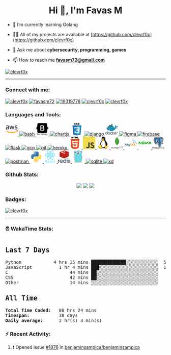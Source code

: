 <h1 align="center">Hi 👋, I'm Favas M</h1>

- 🌱 I’m currently learning Golang

- 👨‍💻 All of my projects are available at [https://github.com/clevrf0x](https://github.com/clevrf0x)

- 💬 Ask me about **cybersecurity, programming, games**

- 📫 How to reach me **favasm72@gmail.com**

<!-- <p align="left"> <img src="https://komarev.com/ghpvc/?username=clevrf0x&label=Profile%20views&color=0e75b6&style=flat" alt="clevrf0x" /> </p> -->
<p align="left"> <a href="https://twitter.com/clevrf0x" target="blank"><img src="https://img.shields.io/twitter/follow/clevrf0x?logo=twitter&style=for-the-badge" alt="clevrf0x" /></a> </p>

<hr>

<h3 align="left">Connect with me:</h3>
<p align="left">
<a href="https://twitter.com/clevrf0x" target="blank"><img align="center" src="https://raw.githubusercontent.com/rahuldkjain/github-profile-readme-generator/master/src/images/icons/Social/twitter.svg" alt="clevrf0x" height="30" width="40" /></a>
<a href="https://linkedin.com/in/favasm72" target="blank"><img align="center" src="https://raw.githubusercontent.com/rahuldkjain/github-profile-readme-generator/master/src/images/icons/Social/linked-in-alt.svg" alt="favasm72" height="30" width="40" /></a>
<a href="https://stackoverflow.com/users/19319778" target="blank"><img align="center" src="https://raw.githubusercontent.com/rahuldkjain/github-profile-readme-generator/master/src/images/icons/Social/stack-overflow.svg" alt="19319778" height="30" width="40" /></a>
<a href="https://instagram.com/clevrf0x" target="blank"><img align="center" src="https://raw.githubusercontent.com/rahuldkjain/github-profile-readme-generator/master/src/images/icons/Social/instagram.svg" alt="clevrf0x" height="30" width="40" /></a>
<a href="https://www.hackerrank.com/clevrf0x" target="blank"><img align="center" src="https://raw.githubusercontent.com/rahuldkjain/github-profile-readme-generator/master/src/images/icons/Social/hackerrank.svg" alt="clevrf0x" height="30" width="40" /></a>
</p>

<h3 align="left">Languages and Tools:</h3>
<p align="left"> <a href="https://aws.amazon.com" target="_blank" rel="noreferrer"> <img src="https://raw.githubusercontent.com/devicons/devicon/master/icons/amazonwebservices/amazonwebservices-original-wordmark.svg" alt="aws" width="40" height="40"/> </a> <a href="https://www.gnu.org/software/bash/" target="_blank" rel="noreferrer"> <img src="https://www.vectorlogo.zone/logos/gnu_bash/gnu_bash-icon.svg" alt="bash" width="40" height="40"/> </a> <a href="https://getbootstrap.com" target="_blank" rel="noreferrer"> <img src="https://raw.githubusercontent.com/devicons/devicon/master/icons/bootstrap/bootstrap-plain-wordmark.svg" alt="bootstrap" width="40" height="40"/> </a> <a href="https://www.chartjs.org" target="_blank" rel="noreferrer"> <img src="https://www.chartjs.org/media/logo-title.svg" alt="chartjs" width="40" height="40"/> </a> <a href="https://www.w3schools.com/css/" target="_blank" rel="noreferrer"> <img src="https://raw.githubusercontent.com/devicons/devicon/master/icons/css3/css3-original-wordmark.svg" alt="css3" width="40" height="40"/> </a> <a href="https://www.djangoproject.com/" target="_blank" rel="noreferrer"> <img src="https://cdn.worldvectorlogo.com/logos/django.svg" alt="django" width="40" height="40"/> </a> <a href="https://www.docker.com/" target="_blank" rel="noreferrer"> <img src="https://raw.githubusercontent.com/devicons/devicon/master/icons/docker/docker-original-wordmark.svg" alt="docker" width="40" height="40"/> </a> <a href="https://www.figma.com/" target="_blank" rel="noreferrer"> <img src="https://www.vectorlogo.zone/logos/figma/figma-icon.svg" alt="figma" width="40" height="40"/> </a> <a href="https://firebase.google.com/" target="_blank" rel="noreferrer"> <img src="https://www.vectorlogo.zone/logos/firebase/firebase-icon.svg" alt="firebase" width="40" height="40"/> </a> <a href="https://flask.palletsprojects.com/" target="_blank" rel="noreferrer"> <img src="https://www.vectorlogo.zone/logos/pocoo_flask/pocoo_flask-icon.svg" alt="flask" width="40" height="40"/> </a> <a href="https://cloud.google.com" target="_blank" rel="noreferrer"> <img src="https://www.vectorlogo.zone/logos/google_cloud/google_cloud-icon.svg" alt="gcp" width="40" height="40"/> </a> <a href="https://git-scm.com/" target="_blank" rel="noreferrer"> <img src="https://www.vectorlogo.zone/logos/git-scm/git-scm-icon.svg" alt="git" width="40" height="40"/> </a> <a href="https://heroku.com" target="_blank" rel="noreferrer"> <img src="https://www.vectorlogo.zone/logos/heroku/heroku-icon.svg" alt="heroku" width="40" height="40"/> </a> <a href="https://www.w3.org/html/" target="_blank" rel="noreferrer"> <img src="https://raw.githubusercontent.com/devicons/devicon/master/icons/html5/html5-original-wordmark.svg" alt="html5" width="40" height="40"/> </a> <a href="https://developer.mozilla.org/en-US/docs/Web/JavaScript" target="_blank" rel="noreferrer"> <img src="https://raw.githubusercontent.com/devicons/devicon/master/icons/javascript/javascript-original.svg" alt="javascript" width="40" height="40"/> </a> <a href="https://www.linux.org/" target="_blank" rel="noreferrer"> <img src="https://raw.githubusercontent.com/devicons/devicon/master/icons/linux/linux-original.svg" alt="linux" width="40" height="40"/> </a> <a href="https://www.mongodb.com/" target="_blank" rel="noreferrer"> <img src="https://raw.githubusercontent.com/devicons/devicon/master/icons/mongodb/mongodb-original-wordmark.svg" alt="mongodb" width="40" height="40"/> </a> <a href="https://www.mysql.com/" target="_blank" rel="noreferrer"> <img src="https://raw.githubusercontent.com/devicons/devicon/master/icons/mysql/mysql-original-wordmark.svg" alt="mysql" width="40" height="40"/> </a> <a href="https://www.nginx.com" target="_blank" rel="noreferrer"> <img src="https://raw.githubusercontent.com/devicons/devicon/master/icons/nginx/nginx-original.svg" alt="nginx" width="40" height="40"/> </a> <a href="https://www.postgresql.org" target="_blank" rel="noreferrer"> <img src="https://raw.githubusercontent.com/devicons/devicon/master/icons/postgresql/postgresql-original-wordmark.svg" alt="postgresql" width="40" height="40"/> </a> <a href="https://postman.com" target="_blank" rel="noreferrer"> <img src="https://www.vectorlogo.zone/logos/getpostman/getpostman-icon.svg" alt="postman" width="40" height="40"/> </a> <a href="https://www.python.org" target="_blank" rel="noreferrer"> <img src="https://raw.githubusercontent.com/devicons/devicon/master/icons/python/python-original.svg" alt="python" width="40" height="40"/> </a> <a href="https://reactjs.org/" target="_blank" rel="noreferrer"> <img src="https://raw.githubusercontent.com/devicons/devicon/master/icons/react/react-original-wordmark.svg" alt="react" width="40" height="40"/> </a> <a href="https://redis.io" target="_blank" rel="noreferrer"> <img src="https://raw.githubusercontent.com/devicons/devicon/master/icons/redis/redis-original-wordmark.svg" alt="redis" width="40" height="40"/> </a> <a href="https://go.dev" target="_blank" rel="noreferrer"> <img src="https://raw.githubusercontent.com/devicons/devicon/master/icons/go/go-original.svg" alt="go" width="40" height="40"/> </a> <a href="https://www.sqlite.org/" target="_blank" rel="noreferrer"> <img src="https://www.vectorlogo.zone/logos/sqlite/sqlite-icon.svg" alt="sqlite" width="40" height="40"/> </a> <a href="https://www.adobe.com/products/xd.html" target="_blank" rel="noreferrer"> <img src="https://cdn.worldvectorlogo.com/logos/adobe-xd.svg" alt="xd" width="40" height="40"/> </a> </p>


<h3 align="left">Github Stats:</h3>
<p align="center">
  <img height="50%" width="auto" src ="https://github-readme-stats.vercel.app/api?username=clevrf0x&show_icons=true&count_private=true&theme=darcula&hide_border=true&bg_color=00000000">
  <img height="50%" width="auto" src ="https://github-readme-stats.vercel.app/api/top-langs/?username=clevrf0x&layout=compact&hide_border=true&theme=darcula&bg_color=00000000&langs_count=6&hide=jupyter%20notebook,tex,css,php&exclude_repo=Pacman-AI">
  <img src ="https://github-readme-streak-stats.herokuapp.com?user=clevrf0x&theme=darcula&hide_border=true&background=FFFFFF00">
</p>

<h3 align="left">Badges:</h3>
<p align="left"> <a href="#"><img src="https://github-profile-trophy.vercel.app/?username=clevrf0x&theme=dracula&no-frame=false&no-bg=false&margin-w=4" alt="clevrf0x" /></a> </p>

<hr>

### ⏰ WakaTime Stats:
<!--WakaTime-Start-->
<pre><h2>Last 7 Days</h2>Python            4 hrs 15 mins █████████████░░░░░░░░░░░░  55.05 %</br>JavaScript          1 hr 4 mins ███░░░░░░░░░░░░░░░░░░░░░░  13.83 %</br>C                       44 mins ██░░░░░░░░░░░░░░░░░░░░░░░   9.51 %</br>CSS                     42 mins ██░░░░░░░░░░░░░░░░░░░░░░░   9.13 %</br>Other                   14 mins ░░░░░░░░░░░░░░░░░░░░░░░░░   3.07 %</br><h2>All Time</h2><strong>Total Time Coded:   </strong>80 hrs 24 mins</br><strong>Timespan:           </strong>38 days</br><strong>Daily average:      </strong>2 hr(s) 3 min(s)</pre>
<!--WakaTime-End-->

<!--START_SECTION:waka-->
<!--END_SECTION:waka-->


### :zap: Recent Activity:

<!--START_SECTION:activity-->
1. ❗️ Opened issue [#1876](https://github.com/benjaminsampica/benjaminsampica/issues/1876) in [benjaminsampica/benjaminsampica](https://github.com/benjaminsampica/benjaminsampica)
<!--END_SECTION:activity-->

